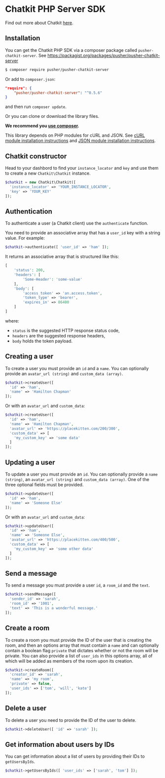 # Chatkit PHP Server SDK

Find out more about Chatkit [here](https://pusher.com/chatkit).

## Installation

You can get the Chatkit PHP SDK via a composer package called `pusher-chatkit-server`. See <https://packagist.org/packages/pusher/pusher-chatkit-server>

```bash
$ composer require pusher/pusher-chatkit-server
```

Or add to `composer.json`:

```json
"require": {
    "pusher/pusher-chatkit-server": "^0.5.6"
}
```

and then run `composer update`.

Or you can clone or download the library files.

**We recommend you [use composer](http://getcomposer.org/).**

This library depends on PHP modules for cURL and JSON. See [cURL module installation instructions](http://php.net/manual/en/curl.installation.php) and [JSON module installation instructions](http://php.net/manual/en/json.installation.php).


## Chatkit constructor

Head to your dashbord to find your `instance_locator` and `key` and use them to create a new `Chatkit\Chatkit` instance.

```php
$chatkit = new Chatkit\Chatkit([
  'instance_locator' => 'YOUR_INSTANCE_LOCATOR',
  'key' => 'YOUR_KEY'
]);
```

## Authentication

To authenticate a user (a Chatkit client) use the `authenticate` function.

You need to provide an associative array that has a `user_id` key with a string value. For example:

```php
$chatkit->authenticate([ 'user_id' => 'ham' ]);
```

It returns an associative array that is structured like this:

```php
[
    'status': 200,
    'headers': [
        'Some-Header': 'some-value'
    ],
    'body': [
        'access_token' => 'an.access.token',
        'token_type' => 'bearer',
        'expires_in' => 86400
    ]
]
```

where:

* `status` is the suggested HTTP response status code,
* `headers` are the suggested response headers,
* `body` holds the token payload.

## Creating a user

To create a user you must provide an `id` and a `name`. You can optionally provide an `avatar_url (string)` and `custom_data (array)`.

```php
$chatkit->createUser([
  'id' => 'ham',
  'name' => 'Hamilton Chapman'
]);
```

Or with an `avatar_url` and `custom_data`:

```php
$chatkit->createUser([
  'id' => 'ham',
  'name' => 'Hamilton Chapman',
  'avatar_url' => 'https://placekitten.com/200/300',
  'custom_data' => [
    'my_custom_key' => 'some data'
  ]
]);
```

## Updating a user

To update a user you must provide an `id`. You can optionally provide a `name (string)`, an `avatar_url (string)` and `custom_data (array)`. One of the three optional fields must be provided.

```php
$chatkit->updateUser([
  'id' => 'ham',
  'name' => 'Someone Else'
]);
```

Or with an `avatar_url` and `custom_data`:

```php
$chatkit->updateUser([
  'id' => 'ham',
  'name' => 'Someone Else',
  'avatar_url' => 'https://placekitten.com/400/500',
  'custom_data' => [
    'my_custom_key' => 'some other data'
  ]
]);
```

## Send a message

To send a message you must provide a user `id`, a `room_id` and the `text`.

```php
$chatkit->sendMessage([
  'sender_id' => 'sarah',
  'room_id' => '1001',
  'text' => 'This is a wonderful message.'
]);
```

## Create a room

To create a room you must provide the ID of the user that is creating the room, and then an options array that must contain a `name` and can optionally contain a boolean flag `private` that dictates whether or not the room will be private. You can also provide a list of `user_ids` in this options array, all of which will be added as members of the room upon its creation.

```php
$chatkit->createRoom([
  'creator_id' => 'sarah',
  'name' => 'my room',
  'private' => false,
  'user_ids' => ['tom', 'will', 'kate']
]);
```

## Delete a user

To delete a user you need to provide the ID of the user to delete.

```php
$chatkit->deleteUser([ 'id' => 'sarah' ]);
```

## Get information about users by IDs

You can get information about a list of users by providing their IDs to `getUsersByIds`.

```php
$chatkit->getUsersByIds([ 'user_ids' => ['sarah', 'tom'] ]);
```
